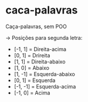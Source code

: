 # caca-palavras
Caça-palavras, sem POO

→ Posições para segunda letra:
* [-1, 1] = Direita-acima
* [0, 1] = Drireita
* [1, 1] = Direita-abaixo
* [1, 0] = Abaixo
* [1, -1] = Esquerda-abaixo
* [0, 1] = Esquerda
* [-1, -1] = Esquerda-acima
* [-1, 0] = Acima
